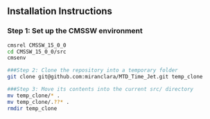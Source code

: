 ## Installation Instructions

### Step 1: Set up the CMSSW environment

```bash
cmsrel CMSSW_15_0_0
cd CMSSW_15_0_0/src
cmsenv

###Step 2: Clone the repository into a temporary folder
git clone git@github.com:miranclara/MTD_Time_Jet.git temp_clone

###Step 3: Move its contents into the current src/ directory
mv temp_clone/* .
mv temp_clone/.??* .
rmdir temp_clone
